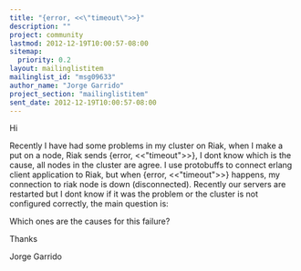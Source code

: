 ```yaml
---
title: "{error, <<\"timeout\">>}"
description: ""
project: community
lastmod: 2012-12-19T10:00:57-08:00
sitemap:
  priority: 0.2
layout: mailinglistitem
mailinglist_id: "msg09633"
author_name: "Jorge Garrido"
project_section: "mailinglistitem"
sent_date: 2012-12-19T10:00:57-08:00
---
```



Hi

Recently I have had some problems in my cluster on Riak, when I make a put on a 
node, 
Riak sends {error, &lt;&lt;"timeout"&gt;&gt;}, I dont know which is the cause, all nodes in 
the cluster
are agree.
I use protobuffs to connect erlang client application to Riak, but when {error, 
&lt;&lt;"timeout"&gt;&gt;} 
happens, my connection to riak node is down (disconnected).
Recently our servers are restarted but I dont know if it was the problem or the 
cluster
is not configured correctly, the main question is:

Which ones are the causes for this failure?

Thanks

Jorge Garrido
